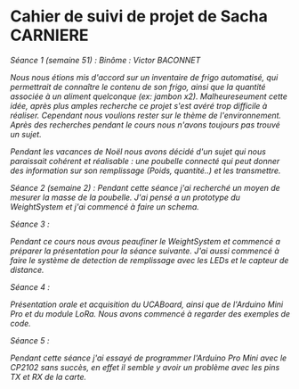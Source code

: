 <h1> Cahier de suivi de projet de Sacha CARNIERE </h1>

<em>Séance 1 (semaine 51) :<em> 
Binôme : Victor BACONNET

Nous nous étions mis d'accord sur un inventaire de frigo automatisé, qui permettrait de connaître le contenu de son frigo, ainsi que la quantité associée à un aliment quelconque (ex: jambon x2). Malheureseument cette idée, après plus amples recherche ce projet s'est avéré trop difficile à réaliser.
Cependant nous voulions rester sur le thème de l'environnement.
Après des recherches pendant le cours nous n'avons toujours pas trouvé un sujet.

Pendant les vacances de Noël nous avons décidé d'un sujet qui nous paraissait cohérent et réalisable : une poubelle connecté qui peut donner des information sur son remplissage (Poids, quantité..) et les transmettre.

<em>Séance 2 (semaine 2) :<em>
Pendant cette séance j'ai recherché un moyen de mesurer la masse de la poubelle. J'ai pensé a un prototype du WeightSystem et j'ai commencé à faire un schema.

<em> Séance 3 :</em>

Pendant ce cours nous avous peaufiner le WeightSystem et commencé a préparer la présentation pour la séance suivante. J'ai aussi commencé à faire le système de detection de remplissage avec les LEDs et le capteur de distance.

<em> Séance 4 :</em>

Présentation orale et acquisition du UCABoard, ainsi que de l'Arduino Mini Pro et du module LoRa. Nous avons commencé à regarder des exemples de code. 

<em> Séance 5 :</em>

Pendant cette séance j'ai essayé de programmer l'Arduino Pro Mini avec le CP2102 sans succès, en effet il semble y avoir un problème avec les pins TX et RX de la carte.
